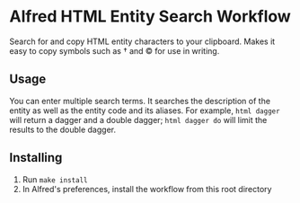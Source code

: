 # Alfred HTML Entity Search Workflow

Search for and copy HTML entity characters to your clipboard. Makes it easy to copy symbols such as &dagger; and &copy; for use in writing.

## Usage

You can enter multiple search terms. It searches the description of the entity as well as the entity code and its aliases. For example, `html dagger` will return a dagger and a double dagger; `html dagger do` will limit the results to the double dagger.

## Installing

1. Run `make install`
1. In Alfred's preferences, install the workflow from this root directory


